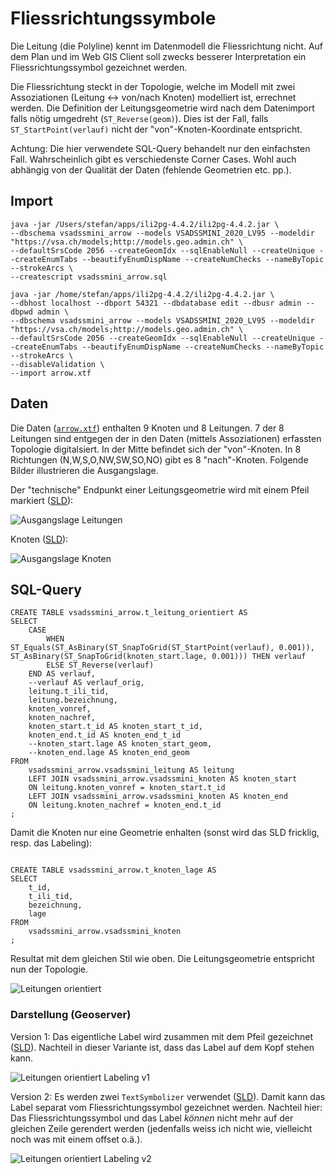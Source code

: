 # Fliessrichtungssymbole

Die Leitung (die Polyline) kennt im Datenmodell die Fliessrichtung nicht. Auf dem Plan und im Web GIS Client soll zwecks besserer Interpretation ein Fliessrichtungssymbol gezeichnet werden. 

Die Fliessrichtung steckt in der Topologie, welche im Modell mit zwei Assoziationen (Leitung <-> von/nach Knoten) modelliert ist, errechnet werden. Die Definition der Leitungsgeometrie wird nach dem Datenimport falls nötig umgedreht (`ST_Reverse(geom)`). Dies ist der Fall, falls `ST_StartPoint(verlauf)` nicht der "von"-Knoten-Koordinate entspricht.

Achtung: Die hier verwendete SQL-Query behandelt nur den einfachsten Fall. Wahrscheinlich gibt es verschiedenste Corner Cases. Wohl auch abhängig von der Qualität der Daten (fehlende Geometrien etc. pp.).

## Import
```
java -jar /Users/stefan/apps/ili2pg-4.4.2/ili2pg-4.4.2.jar \
--dbschema vsadssmini_arrow --models VSADSSMINI_2020_LV95 --modeldir "https://vsa.ch/models;http://models.geo.admin.ch" \
--defaultSrsCode 2056 --createGeomIdx --sqlEnableNull --createUnique --createEnumTabs --beautifyEnumDispName --createNumChecks --nameByTopic --strokeArcs \
--createscript vsadssmini_arrow.sql
```

```
java -jar /home/stefan/apps/ili2pg-4.4.2/ili2pg-4.4.2.jar \
--dbhost localhost --dbport 54321 --dbdatabase edit --dbusr admin --dbpwd admin \
--dbschema vsadssmini_arrow --models VSADSSMINI_2020_LV95 --modeldir "https://vsa.ch/models;http://models.geo.admin.ch" \
--defaultSrsCode 2056 --createGeomIdx --sqlEnableNull --createUnique --createEnumTabs --beautifyEnumDispName --createNumChecks --nameByTopic --strokeArcs \
--disableValidation \
--import arrow.xtf
```

## Daten
Die Daten ([`arrow.xtf`](arrow.xtf)) enthalten 9 Knoten und 8 Leitungen. 7 der 8 Leitungen sind entgegen der in den Daten (mittels Assoziationen) erfassten Topologie digitalsiert. In der Mitte befindet sich der "von"-Knoten. In 8 Richtungen (N,W,S,O,NW,SW,SO,NO) gibt es 8 "nach"-Knoten. Folgende Bilder illustrieren die Ausgangslage.

Der "technische" Endpunkt einer Leitungsgeometrie wird mit einem Pfeil markiert ([SLD](line_arrow.sld)):

![Ausgangslage Leitungen](leitungen01.png)

Knoten ([SLD](point_knoten.sld)):

![Ausgangslage Knoten](knoten01.png)


## SQL-Query
```
CREATE TABLE vsadssmini_arrow.t_leitung_orientiert AS  
SELECT 
    CASE  
        WHEN ST_Equals(ST_AsBinary(ST_SnapToGrid(ST_StartPoint(verlauf), 0.001)), ST_AsBinary(ST_SnapToGrid(knoten_start.lage, 0.001))) THEN verlauf
        ELSE ST_Reverse(verlauf)
    END AS verlauf,
    --verlauf AS verlauf_orig,
    leitung.t_ili_tid, 
    leitung.bezeichnung,
    knoten_vonref,
    knoten_nachref,
    knoten_start.t_id AS knoten_start_t_id,
    knoten_end.t_id AS knoten_end_t_id
    --knoten_start.lage AS knoten_start_geom,
    --knoten_end.lage AS knoten_end_geom 
FROM 
    vsadssmini_arrow.vsadssmini_leitung AS leitung
    LEFT JOIN vsadssmini_arrow.vsadssmini_knoten AS knoten_start
    ON leitung.knoten_vonref = knoten_start.t_id
    LEFT JOIN vsadssmini_arrow.vsadssmini_knoten AS knoten_end
    ON leitung.knoten_nachref = knoten_end.t_id
;
```

Damit die Knoten nur eine Geometrie enhalten (sonst wird das SLD fricklig, resp. das Labeling):

```

CREATE TABLE vsadssmini_arrow.t_knoten_lage AS
SELECT 
    t_id,
    t_ili_tid,
    bezeichnung,
    lage
FROM 
    vsadssmini_arrow.vsadssmini_knoten 
;
```

Resultat mit dem gleichen Stil wie oben. Die Leitungsgeometrie entspricht nun der Topologie.

![Leitungen orientiert](leitungen02.png)

### Darstellung (Geoserver)

Version 1: Das eigentliche Label wird zusammen mit dem Pfeil gezeichnet ([SLD](line_leitung.sld)). Nachteil in dieser Variante ist, dass das Label auf dem Kopf stehen kann.

![Leitungen orientiert Labeling v1](leitungen03.png)

Version 2: Es werden zwei `TextSymbolizer` verwendet ([SLD](line_leitung_v2.sld)). Damit kann das Label separat vom Fliessrichtungssymbol gezeichnet werden. Nachteil hier: Das Fliessrichtungssymbol und das Label _können_ nicht mehr auf der gleichen Zeile gerendert werden (jedenfalls weiss ich nicht wie, vielleicht noch was mit einem offset o.ä.).

![Leitungen orientiert Labeling v2](leitungen04.png)
